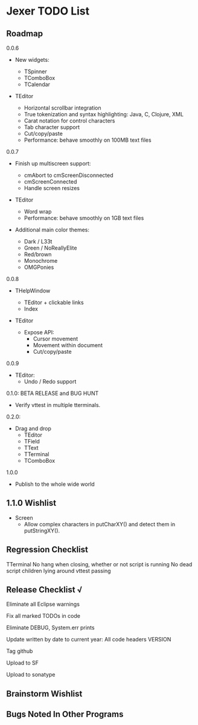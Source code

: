 Jexer TODO List
===============


Roadmap
-------

0.0.6

- New widgets:
  - TSpinner
  - TComboBox
  - TCalendar

- TEditor
  - Horizontal scrollbar integration
  - True tokenization and syntax highlighting: Java, C, Clojure, XML
  - Carat notation for control characters
  - Tab character support
  - Cut/copy/paste
  - Performance: behave smoothly on 100MB text files

0.0.7

- Finish up multiscreen support:
  - cmAbort to cmScreenDisconnected
  - cmScreenConnected
  - Handle screen resizes

- TEditor
  - Word wrap
  - Performance: behave smoothly on 1GB text files

- Additional main color themes:
  - Dark / L33t
  - Green / NoReallyElite
  - Red/brown
  - Monochrome
  - OMGPonies

0.0.8

- THelpWindow
  - TEditor + clickable links
  - Index

- TEditor
  - Expose API:
    - Cursor movement
    - Movement within document
    - Cut/copy/paste

0.0.9

- TEditor:
  - Undo / Redo support

0.1.0: BETA RELEASE and BUG HUNT

- Verify vttest in multiple tterminals.

0.2.0:

- Drag and drop
  - TEditor
  - TField
  - TText
  - TTerminal
  - TComboBox

1.0.0

- Publish to the whole wide world


1.1.0 Wishlist
--------------

- Screen
  - Allow complex characters in putCharXY() and detect them in putStringXY().



Regression Checklist
--------------------

  TTerminal
    No hang when closing, whether or not script is running
    No dead script children lying around
    vttest passing



Release Checklist √
-------------------

Eliminate all Eclipse warnings

Fix all marked TODOs in code

Eliminate DEBUG, System.err prints

Update written by date to current year:
    All code headers
    VERSION

Tag github

Upload to SF

Upload to sonatype


Brainstorm Wishlist
-------------------



Bugs Noted In Other Programs
----------------------------
